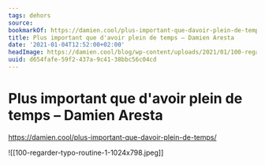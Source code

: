 ```yaml
---
tags: dehors
source:
bookmarkOf: https://damien.cool/plus-important-que-davoir-plein-de-temps/
title: Plus important que d'avoir plein de temps – Damien Aresta
date: '2021-01-04T12:52:00+02:00'
headImage: https://damien.cool/blog/wp-content/uploads/2021/01/100-regarder-typo-routine-1-1024x798.jpg
uuid: d654fafe-59f2-437a-9c41-38bbc56c04cd
---
```


# Plus important que d'avoir plein de temps – Damien Aresta
https://damien.cool/plus-important-que-davoir-plein-de-temps/

![[100-regarder-typo-routine-1-1024x798.jpeg]]

